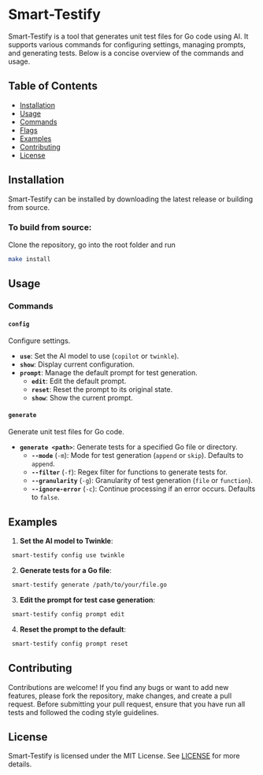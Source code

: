 
# Smart-Testify

Smart-Testify is a tool that generates unit test files for Go code using AI. It supports various commands for configuring settings, managing prompts, and generating tests. Below is a concise overview of the commands and usage.

## Table of Contents

- [Installation](#installation)
- [Usage](#usage)
- [Commands](#commands)
- [Flags](#flags)
- [Examples](#examples)
- [Contributing](#contributing)
- [License](#license)

## Installation

Smart-Testify can be installed by downloading the latest release or building from source.

### To build from source:

Clone the repository, go into the root folder and run
```bash  
make install
```  

## Usage



### Commands

#### `config`
Configure settings.

- **`use`**: Set the AI model to use (`copilot` or `twinkle`).
- **`show`**: Display current configuration.
- **`prompt`**: Manage the default prompt for test generation.
  - **`edit`**: Edit the default prompt.
  - **`reset`**: Reset the prompt to its original state.
  - **`show`**: Show the current prompt.

#### `generate`
Generate unit test files for Go code.

- **`generate <path>`**: Generate tests for a specified Go file or directory.
  - **`--mode`** (`-m`): Mode for test generation (`append` or `skip`). Defaults to `append`.
  - **`--filter`** (`-f`): Regex filter for functions to generate tests for.
  - **`--granularity`** (`-g`): Granularity of test generation (`file` or `function`).
  - **`--ignore-error`** (`-c`): Continue processing if an error occurs. Defaults to `false`.

## Examples

1. **Set the AI model to Twinkle**:
```bash  
 smart-testify config use twinkle  
```  

2. **Generate tests for a Go file**:
```bash  
 smart-testify generate /path/to/your/file.go  
```  

3. **Edit the prompt for test case generation**:
```bash  
 smart-testify config prompt edit  
```  

4. **Reset the prompt to the default**:
```bash  
 smart-testify config prompt reset  
```  


## Contributing

Contributions are welcome! If you find any bugs or want to add new features, please fork the repository, make changes, and create a pull request. Before submitting your pull request, ensure that you have run all tests and followed the coding style guidelines.

## License

Smart-Testify is licensed under the MIT License. See [LICENSE](LICENSE) for more details.